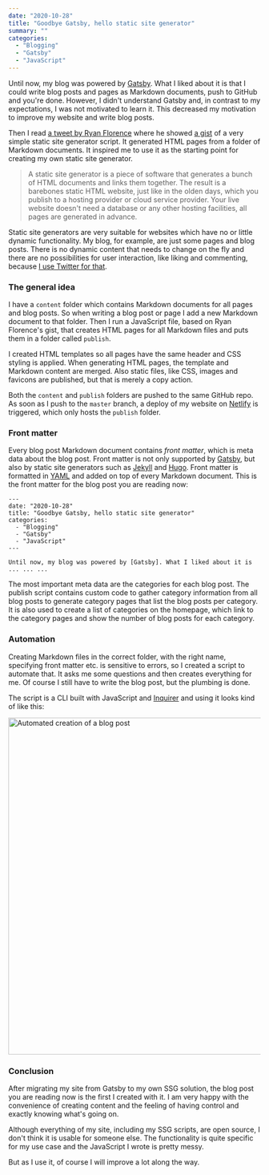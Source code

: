```yaml
---
date: "2020-10-28"
title: "Goodbye Gatsby, hello static site generator"
summary: ""
categories:
  - "Blogging"
  - "Gatsby"
  - "JavaScript"
---
```


Until now, my blog was powered by [Gatsby]. What I liked about it is that I could write blog posts and pages as Markdown documents, push to GitHub and you're done. However, I didn't understand Gatsby and, in contrast to my expectations, I was not motivated to learn it. This decreased my motivation to improve my website and write blog posts.

Then I read [a tweet by Ryan Florence] where he showed [a gist] of a very simple static site generator script. It generated HTML pages from a folder of Markdown documents. It inspired me to use it as the starting point for creating my own static site generator.

> A static site generator is a piece of software that generates a bunch of HTML documents and links them together. The result is a barebones static HTML website, just like in the olden days, which you publish to a hosting provider or cloud service provider. Your live website doesn't need a database or any other hosting facilities, all pages are generated in advance.

Static site generators are very suitable for websites which have no or little dynamic functionality. My blog, for example, are just some pages and blog posts. There is no dynamic content that needs to change on the fly and there are no possibilities for user interaction, like liking and commenting, because [I use Twitter for that].

### The general idea

I have a `content` folder which contains Markdown documents for all pages and blog posts. So when writing a blog post or page I add a new Markdown document to that folder. Then I run a JavaScript file, based on Ryan Florence's gist, that creates HTML pages for all Markdown files and puts them in a folder called `publish`.

I created HTML templates so all pages have the same header and CSS styling is applied. When generating HTML pages, the template and Markdown content are merged. Also static files, like CSS, images and favicons are published, but that is merely a copy action.

Both the `content` and `publish` folders are pushed to the same GitHub repo. As soon as I push to the `master` branch, a deploy of my website on [Netlify] is triggered, which only hosts the `publish` folder.

### Front matter

Every blog post Markdown document contains _front matter_, which is meta data about the blog post. Front matter is not only supported by [Gatsby], but also by static site generators such as [Jekyll] and [Hugo]. Front matter is formatted in [YAML] and added on top of every Markdown document. This is the front matter for the blog post you are reading now:

```
---
date: "2020-10-28"
title: "Goodbye Gatsby, hello static site generator"
categories:
  - "Blogging"
  - "Gatsby"
  - "JavaScript"
---

Until now, my blog was powered by [Gatsby]. What I liked about it is ... ... ...
```

The most important meta data are the categories for each blog post. The publish script contains custom code to gather category information from all blog posts to generate category pages that list the blog posts per category. It is also used to create a list of categories on the homepage, which link to the category pages and show the number of blog posts for each category.

### Automation

Creating Markdown files in the correct folder, with the right name, specifying front matter etc. is sensitive to errors, so I created a script to automate that. It asks me some questions and then creates everything for me. Of course I still have to write the blog post, but the plumbing is done.

The script is a CLI built with JavaScript and [Inquirer] and using it looks kind of like this:

<img alt="Automated creation of a blog post" src="/ssg.gif" width="672"/>

### Conclusion

After migrating my site from Gatsby to my own SSG solution, the blog post you are reading now is the first I created with it. I am very happy with the convenience of creating content and the feeling of having control and exactly knowing what's going on.

Although everything of my site, including my SSG scripts, are open source, I don't think it is usable for someone else. The functionality is quite specific for my use case and the JavaScript I wrote is pretty messy.

But as I use it, of course I will improve a lot along the way.

[gatsby]: https://www.gatsbyjs.com
[i use twitter for that]: using-twitter-for-blog-commenting
[a tweet by ryan florence]: https://twitter.com/ryanflorence/status/1294303054007635973
[a gist]: https://gist.github.com/ryanflorence/fb3fe3209877e7a37700a20251804cca
[netlify]: https://netlify.com
[jekyll]: https://jekyllrb.com
[hugo]: https://gohugo.io
[yaml]: https://yaml.org
[inquirer]: https://github.com/SBoudrias/Inquirer.js

